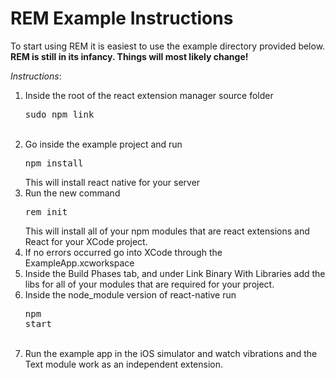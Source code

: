 REM Example Instructions
======

To start using REM it is easiest to use the example directory provided below.
**REM is still in its infancy. Things will most likely change!**

*Instructions*:
1. Inside the root of the react extension manager source folder <pre>sudo npm link</pre> <br />
2. Go inside the example project and run <pre>npm install</pre> This will install react native for your server <br />
3. Run the new command <pre>rem init</pre> This will install all of your npm modules that are react extensions and React for your XCode project. <br />
4. If no errors occurred go into XCode through the ExampleApp.xcworkspace <br />
5. Inside the Build Phases tab, and under Link Binary With Libraries add the libs for all of your modules that are required for your project. <br />
6. Inside the node_module version of react-native run <pre>npm start</pre> <br />
7. Run the example app in the iOS simulator and watch vibrations and the Text module work as an independent extension. <br />
